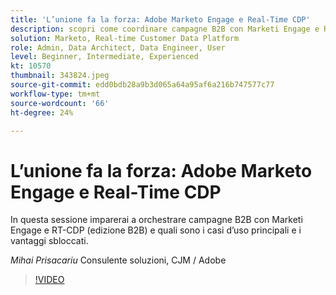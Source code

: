 ```yaml
---
title: 'L’unione fa la forza: Adobe Marketo Engage e Real-Time CDP'
description: scopri come coordinare campagne B2B con Marketi Engage e RT-CDP (edizione B2B)
solution: Marketo, Real-time Customer Data Platform
role: Admin, Data Architect, Data Engineer, User
level: Beginner, Intermediate, Experienced
kt: 10570
thumbnail: 343824.jpeg
source-git-commit: edd0bdb28a9b3d065a64a95af6a216b747577c77
workflow-type: tm+mt
source-wordcount: '66'
ht-degree: 24%

---
```


# L’unione fa la forza: Adobe Marketo Engage e Real-Time CDP

In questa sessione imparerai a orchestrare campagne B2B con Marketi Engage e RT-CDP (edizione B2B) e quali sono i casi d’uso principali e i vantaggi sbloccati.

*Mihai Prisacariu* Consulente soluzioni, CJM / Adobe

>[!VIDEO](https://video.tv.adobe.com/v/343824/?quality=12&learn=on)
